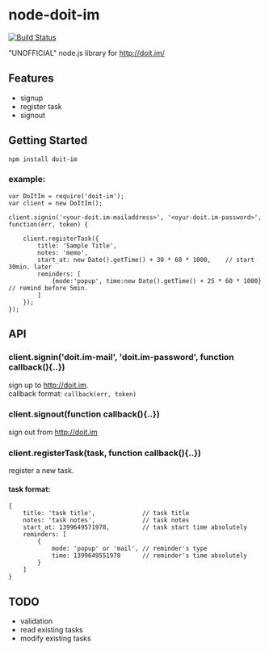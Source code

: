 node-doit-im
============

[![Build Status](https://travis-ci.org/kuronekomichael/node-doit-im.svg?branch=master)](https://travis-ci.org/kuronekomichael/node-doit-im)

"UNOFFICIAL" node.js library for http://doit.im/

## Features

- signup
- register task
- signout

## Getting Started

```
npm install doit-im
```

### example:

```
var DoItIm = require('doit-im');
var client = new DoItIm();

client.signin('<your-doit.im-mailaddress>', '<oyur-doit.im-password>', function(err, token) {

	client.registerTask({
		title: 'Sample Title',
		notes: 'memo',
		start_at: new Date().getTime() + 30 * 60 * 1000,	// start 30min. later
		reminders: [
			{mode:'popup', time:new Date().getTime() + 25 * 60 * 1000} // remind before 5min.
		]
	});
});
```

## API

### client.signin('doit.im-mail', 'doit.im-password', function callback(){..})

sign up to http://doit.im.  
callback format: `callback(err, token)`

### client.signout(function callback(){..})

sign out from http://doit.im

### client.registerTask(task, function callback(){..})

register a new task.

#### task format:

```
{
    title: 'task title',             // task title
    notes: 'task notes',             // task notes
    start_at: 1399649571978,         // task start time absolutely
    reminders: [
        {
            mode: 'popup' or 'mail', // reminder's type
            time: 1399649551978      // reminder's time absolutely
        }
    ]
}
```

## TODO

- validation
- read existing tasks
- modify existing tasks
